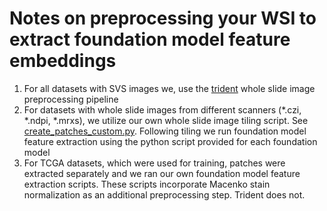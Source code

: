 # Notes on preprocessing your WSI to extract foundation model feature embeddings
1. For all datasets with SVS images we, use the [trident](https://github.com/mahmoodlab/trident) whole slide image preprocessing pipeline
2. For datasets with whole slide images from different scanners (*.czi, *.ndpi, *.mrxs), we utilize our own whole slide image tiling script. See [create_patches_custom.py](create_patches_custom.py). Following tiling we run foundation model feature extraction using the python script provided for each foundation model
3. For TCGA datasets, which were used for training, patches were extracted separately and we ran our own foundation model feature extraction scripts. These scripts incorporate Macenko stain normalization as an additional preprocessing step. Trident does not.
   
